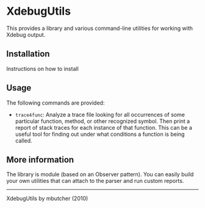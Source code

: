 # XdebugUtils

This provides a library and various  command-line utilities for working with Xdebug output.

## Installation

Instructions on how to install

## Usage

The following commands are provided:

 * `trace4func`: Analyze a trace file looking for all occurrences of some particular function, method, or other recognized symbol. Then print a report of stack traces for each instance of that function. This can be a useful tool for finding out under what conditions a function is being called.

## More information

The library is module (based on an Observer pattern). You can easily build your own utilities that can attach to the parser and run custom reports.

----
XdebugUtils by mbutcher (2010)